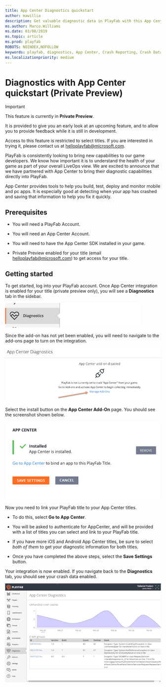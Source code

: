 ```yaml
---
title: App Center Diagnostics quickstart
author: mawillia
description: Get valuable diagnostic data in PlayFab with this App Center integration quickstart
ms.author: Marco.Williams
ms.date: 03/08/2019
ms.topic: article
ms.prod: playfab
ROBOTS: NOINDEX,NOFOLLOW
keywords: playfab, diagnostics, App Center, Crash Reporting, Crash Data, quickstart
ms.localizationpriority: medium
---
```


# Diagnostics with App Center quickstart (Private Preview)

> [!IMPORTANT]
> This feature is currently in **Private Preview**.  
>
> It is provided to give you an early look at an upcoming feature, and to allow you to provide feedback while it is still in development.  
>
> Access to this feature is restricted to select titles. If you are interested in trying it, please contact us at [helloplayfab@microsoft.com](mailto:helloplayfab@microsoft.com).

PlayFab is consistently looking to bring new capabilities to our game developers. We know how important it is to understand the health of your game as part of your overall LiveOps view. We are excited to announce that we have partnered with App Center to bring their diagnostic capabilities directly into PlayFab.

App Center provides tools to help you build, test, deploy and monitor mobile and pc apps. It is especially good at detecting when your app has crashed and saving that information to help you fix it quickly.

## Prerequisites

- You will need a PlayFab Account.

- You will need an App Center Account.

- You will need to have the App Center SDK installed in your game.

- Private Preview enabled for your title (email [helloplayfab@microsoft.com](mailto:helloplayfab@microsoft.com)) to get access for your title.

## Getting started

To get started, log into your PlayFab account. Once App Center integration is enabled for your title (private preview only), you will see a **Diagnostics** tab in the sidebar.

![diagnostics tab screenshot image](media/diag_tab_screenshot.png)

Since the add-on has not yet been enabled, you will need to navigate to the add-ons page to turn on the integration.

![navigate to addons page image](media/go_to_addons_diag_page.png)

Select the install button on the **App Center Add-On** page. You should see the screenshot shown below.

![navigate to addons page image](media/addon-installed.png)

Now you need to link your PlayFab title to your App Center titles.

- To do this, select **Go to App Center**.

- You will be asked to authenticate for AppCenter, and will be provided with a list of titles you can select and link to your PlayFab title.
- If you have more iOS and Android App Center titles, be sure to select *both of them* to get your diagnostic information for both titles.

- Once you have completed the above steps, select the **Save Settings** button.

Your integration is now enabled. If you navigate back to the **Diagnostics** tab, you should see your crash data enabled.

![Diagnostics Tab Dashboard active Image](media/appcenter_gm_dash.png)